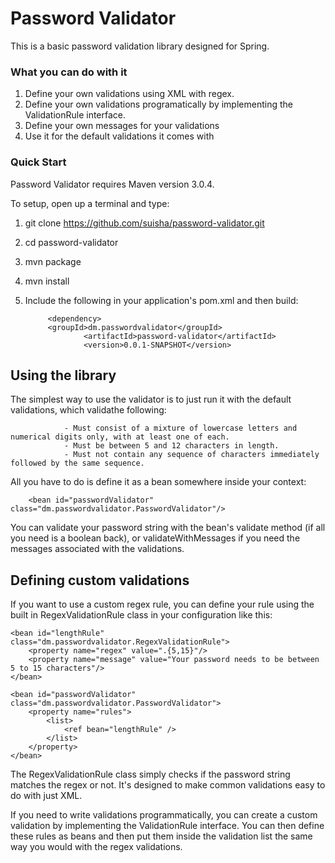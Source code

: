 Password Validator
=========

This is a basic password validation library designed for Spring.

### What you can do with it

1. Define your own validations using XML with regex.
2. Define your own validations programatically by implementing the ValidationRule interface.
3. Define your own messages for your validations
4. Use it for the default validations it comes with

### Quick Start

Password Validator requires Maven version 3.0.4. 

To setup, open up a terminal and type:

1. git clone https://github.com/suisha/password-validator.git
2. cd password-validator 
3. mvn package
4. mvn install
5. Include the following in your application's pom.xml and then build:

			<dependency>
        	<groupId>dm.passwordvalidator</groupId>
					<artifactId>password-validator</artifactId>
					<version>0.0.1-SNAPSHOT</version>
      </dependency>

## Using the library

The simplest way to use the validator is to just run it with the default validations, which validathe following:

				- Must consist of a mixture of lowercase letters and numerical digits only, with at least one of each.
				- Must be between 5 and 12 characters in length.
				- Must not contain any sequence of characters immediately followed by the same sequence.

All you have to do is define it as a bean somewhere inside your context:

		<bean id="passwordValidator" class="dm.passwordvalidator.PasswordValidator"/>

You can validate your password string with the bean's validate method (if all you need is a boolean back), or validateWithMessages if you need the messages associated with the validations.

## Defining custom validations

If you want to use a custom regex rule, you can define your rule using the built in RegexValidationRule class in your configuration like this: 

	<bean id="lengthRule" class="dm.passwordvalidator.RegexValidationRule">
		<property name="regex" value=".{5,15}"/>
		<property name="message" value="Your password needs to be between 5 to 15 characters"/>
	</bean>
		
	<bean id="passwordValidator" class="dm.passwordvalidator.PasswordValidator">
		<property name="rules">
			<list>
				<ref bean="lengthRule" />             
			</list>
		</property>
	</bean> 

The RegexValidationRule class simply checks if the password string matches the regex or not. It's designed to make common validations easy to do with just XML.

If you need to write validations programmatically, you can create a custom validation by implementing the ValidationRule interface. You can then define these rules as beans and then put them inside the validation list the same way you would with the regex validations.
